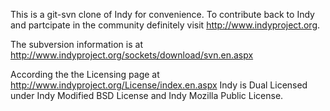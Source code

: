 This is a git-svn clone of Indy for convenience.  To contribute back to Indy and partcipate in the community definitely visit http://www.indyproject.org.

The subversion information is at 
http://www.indyproject.org/sockets/download/svn.en.aspx

According the the Licensing page at http://www.indyproject.org/License/index.en.aspx Indy is  Dual Licensed under Indy Modified BSD License and Indy Mozilla Public License.

